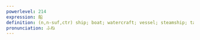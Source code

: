 ```yaml
---
powerlevel: 214
expression: 船
definition: (n,n-suf,ctr) ship; boat; watercraft; vessel; steamship; tank; tub; vat; trough; counter for boat-shaped containers (e.g. of sashimi); (P)
pronunciation: ふね
---
```

